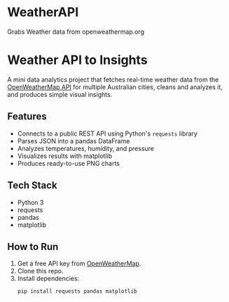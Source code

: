 # WeatherAPI
Grabs Weather data from openweathermap.org
# Weather API to Insights

A mini data analytics project that fetches real-time weather data from the [OpenWeatherMap API](https://openweathermap.org/api) for multiple Australian cities, cleans and analyzes it, and produces simple visual insights.

## Features
- Connects to a public REST API using Python's `requests` library
- Parses JSON into a pandas DataFrame
- Analyzes temperatures, humidity, and pressure
- Visualizes results with matplotlib
- Produces ready-to-use PNG charts

## Tech Stack
- Python 3
- requests
- pandas
- matplotlib

## How to Run
1. Get a free API key from [OpenWeatherMap](https://openweathermap.org/api).
2. Clone this repo.
3. Install dependencies:
   ```bash
   pip install requests pandas matplotlib
